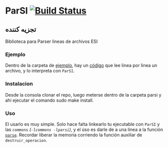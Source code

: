 # ParSI [![Build Status](https://travis-ci.org/sisoputnfrba/parsi.svg?branch=master)](https://travis-ci.org/sisoputnfrba/parsi)
## تجزیه کننده

Biblioteca para Parser lineas de archivos ESI 

### Ejemplo
Dentro de la carpeta de [ejemplo](https://github.com/sisoputnfrba/parsi/tree/master/ejemplo), hay un [código](https://github.com/sisoputnfrba/parsi/blob/master/ejemplo/main.c) que lee linea por linea un archivo, y lo interpreta con `ParSI`.

### Instalacion
Desde la consola clonar el repo, luego meterse dentro de la carpeta parsi y ahi ejecutar el comando sudo make install. 

### Uso
El usarlo es muy simple. Solo hace falta linkearlo tu ejecutable con `ParSI` y las `commons` _(`-lcommons -lparsi`)_, y el úso es darle de a una linea a la función [`parse`](https://github.com/sisoputnfrba/parsi/blob/master/src/parsi/parser.h#L54).
Recordar liberar la memoria corriendo la función auxiliar de `destruir_operacion`.
